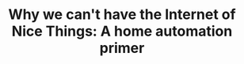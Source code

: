 ---
dtend: 2016-01-06 20:00:00 -0500
dtstart: 2016-01-06 18:00:00 -0500
location: 300 Rockefeller Hall, Vassar College
mhvlug_url: /meetings/2016/why-we-cant-have-the-internet-of-nice-things-a-home-automation-primer
presenter: Sean Dague
title: 'Why we can''t have the Internet of Nice Things: A home automation primer'
type: meeting
---